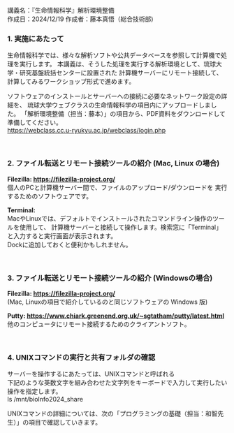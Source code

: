 
講義名：『生命情報科学』解析環境整備  
作成日：2024/12/19
作成者：藤本真悟（総合技術部)   

### 1. 実施にあたって

生命情報科学では、様々な解析ソフトや公共データベースを参照して計算機で処理を実行します。
本講義は、そうした処理を実行する解析環境として、琉球大学・研究基盤統括センターに設置された
計算機サーバーにリモート接続して、計算してみるワークショップ形式で進めます。  
  
ソフトウェアのインストールとサーバーへの接続に必要なネットワーク設定の詳細を、
琉球大学ウェブクラスの生命情報科学の項目内にアップロードしました。
「解析環境整備（担当：藤本）」の項目から、PDF資料をダウンロードして準備してください。  
https://webclass.cc.u-ryukyu.ac.jp/webclass/login.php
  
&nbsp;
&nbsp;
&nbsp;
&nbsp;
  

### 2. ファイル転送とリモート接続ツールの紹介 (Mac, Linux の場合)

**Filezilla: https://filezilla-project.org/**  
個人のPCと計算機サーバー間で、ファイルのアップロード/ダウンロードを
実行するためのソフトウェアです。

**Terminal:**  
MacやLinuxでは、デフォルトでインストールされたコマンドライン操作のツールを使用して、
計算機サーバーと接続して操作します。検索窓に「Terminal」と入力すると実行画面が表示されます。  
Dockに追加しておくと便利かもしれません。
  
&nbsp;
&nbsp;
&nbsp;
&nbsp;
  
### 3. ファイル転送とリモート接続ツールの紹介 (Windowsの場合)  

**Filezilla: https://filezilla-project.org/**  
(Mac, Linuxの項目で紹介しているのと同じソフトウェアの Windows 版)

**Putty: https://www.chiark.greenend.org.uk/~sgtatham/putty/latest.html**  
他のコンピュータにリモート接続するためのクライアントソフト。
  
&nbsp;
&nbsp;
&nbsp;
&nbsp;
  
### 4. UNIXコマンドの実行と共有フォルダの確認
  
サーバーを操作するにあたっては、UNIXコマンドと呼ばれる  
下記のような英数文字を組み合わせた文字列をキーボードで入力して実行したい操作を指定します。  
ls /mnt/bioInfo2024_share

UNIXコマンドの詳細については、次の「プログラミングの基礎（担当：和智先生）」の項目で確認していきます。
  
&nbsp;
&nbsp;
&nbsp;
  

